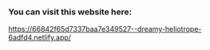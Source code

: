 ### You can visit this website here:

https://66842f65d7337baa7e349527--dreamy-heliotrope-6adfd4.netlify.app/
